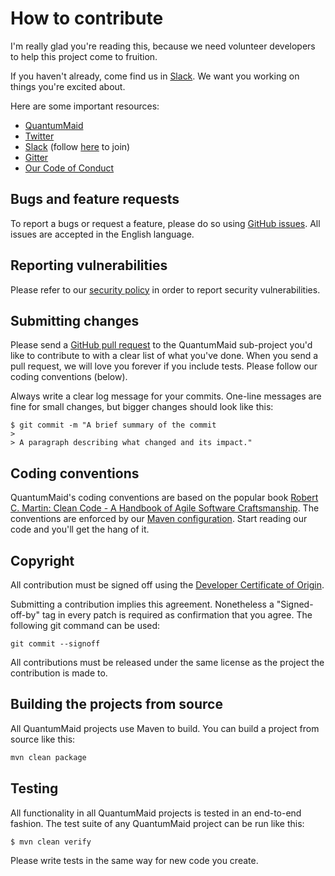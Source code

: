# How to contribute

I'm really glad you're reading this, because we need volunteer developers to help this project come to fruition.

If you haven't already, come find us in [Slack](https://join.slack.com/t/quantummaid/shared_invite/zt-cx5qd605-vG10I~WazfgH9WOnXMzl3Q). We want you working on things you're excited about.

Here are some important resources:

  * [QuantumMaid](http://quantummaid.de/)
  * [Twitter](https://twitter.com/quantummaid)
  * [Slack](https://quantummaid.slack.com/) (follow [here](https://join.slack.com/t/quantummaid/shared_invite/zt-cx5qd605-vG10I~WazfgH9WOnXMzl3Q) to join)
  * [Gitter](https://gitter.im/quantum-maid-framework/community)
  * [Our Code of Conduct](CODE_OF_CONDUCT.md)

## Bugs and feature requests
To report a bugs or request a feature, please do so using [GitHub issues](https://help.github.com/en/desktop/contributing-to-projects/creating-an-issue-or-pull-request).
All issues are accepted in the English language.

## Reporting vulnerabilities
Please refer to our [security policy](SECURITY.md) in order to report security vulnerabilities.

## Submitting changes

Please send a [GitHub pull request](https://help.github.com/en/desktop/contributing-to-projects/creating-an-issue-or-pull-request) to the QuantumMaid sub-project you'd like to contribute to with a clear list of what you've done.
When you send a pull request, we will love you forever if you include tests. Please follow our coding conventions (below).

Always write a clear log message for your commits. One-line messages are fine for small changes, but bigger changes should look like this:

    $ git commit -m "A brief summary of the commit
    > 
    > A paragraph describing what changed and its impact."

## Coding conventions
QuantumMaid's coding conventions are based on the popular book [Robert C. Martin: Clean Code - A Handbook of Agile Software Craftsmanship](https://www.oreilly.com/library/view/clean-code/9780136083238/).
The conventions are enforced by our [Maven configuration](https://github.com/quantummaid/quantummaid-opensource-parent).
Start reading our code and you'll get the hang of it.

## Copyright
All contribution must be signed off using the [Developer Certificate of Origin](https://developercertificate.org/).

Submitting a contribution implies this agreement. Nonetheless a "Signed-off-by" tag in every patch is required as confirmation that you agree. The following git command can be used:

    git commit --signoff
        
All contributions must be released under the same license as the project the contribution is made to.

## Building the projects from source
All QuantumMaid projects use Maven to build. You can build a project from source like this:
```bash
mvn clean package
```

## Testing
All functionality in all QuantumMaid projects is tested in an end-to-end fashion. 
The test suite of any QuantumMaid project can be run like this:
```bash
$ mvn clean verify
``` 
Please write tests in the same way for new code you create.
